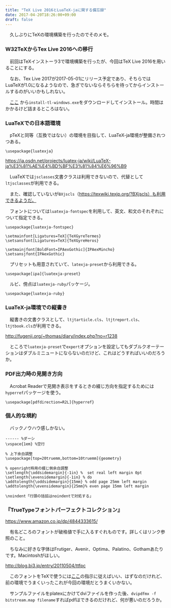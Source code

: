 ```yaml
---
title: "TeX Live 2016とLuaTeX-jaに関する備忘録"
date: 2017-04-20T18:26:00+09:00
draft: false
---
```


　久しぶりにTeXの環境構築を行ったのでそのメモ。

### W32TeXからTex Live 2016への移行

　前回はTeXインストーラ3で環境構築を行ったが、今回はTeX Live 2016を用いることにする。

　なお、Tex Live 2017が2017-05-01にリリース予定であり、そちらではLuaTeXが1.0になるようなので、急ぎでないならそちらを待ってからインストールするのがいいかもしれない。

　[ここ](https://www.tug.org/texlive/acquire-netinstall.html) から`install-tl-windows.exe`をダウンロードしてインストール。時間はかかるけど詰まるところはない。

### LuaTeXでの日本語環境

　pTeXと同等（互換ではない）の環境を目指して、LuaTeX-ja環境が整備されつつある。

    \usepackage{luatexja}

https://ja.osdn.net/projects/luatex-ja/wiki/LuaTeX-ja%E3%81%AE%E4%BD%BF%E3%81%84%E6%96%B9

　LuaTeXでは`jsclasses`文書クラスは利用できないので、代替として`ltjsclasses`が利用できる。

　また、確認していないが`BXjscls`（https://texwiki.texjp.org/?BXjscls）も利用できるようだ。

　フォントについては`luatexja-fontspec`を利用して、英文、和文のそれぞれについて指定できる。

    \usepackage{luatexja-fontspec}
    
    \setmainfont[Ligatures=TeX]{TeXGyreTermes}
    \setsansfont[Ligatures=TeX]{TeXGyreHeros}
    
    \setmainjfont[BoldFont=IPAexGothic]{IPAexMincho}
    \setsansjfont{IPAexGothic}

　プリセットも用意されていて、`latexja-preset`から利用できる。

    \usepackage[ipa]{luatexja-preset}

　ルビ、傍点は`luatexja-ruby`パッケージ。

    \usepackage{luatexja-ruby}

### LuaTeX-ja環境での縦書き

　縦書きの文書クラスとして、`ltjtarticle.cls`、`ltjtreport.cls`、`ltjtbook.cls`が利用できる。

http://fugenji.org/~thomas/diary/index.php?no=r1238

　ところで`luatexja-preset`で`expert`オプションを設定してもダブルクオーテーションはダブルミニュートにならないのだけど、これはどうすればいいのだろうか。

### PDF出力時の見開き方向

　Acrobat Readerで見開き表示をするときの綴じ方向を指定するためには`hyperref`パッケージを使う。

    \usepackage[pdfdirection=R2L]{hyperref}


### 個人的な規約

　バックノウハウ感しかない。

    ------ %ダーシ
    \vspace{1em} %空行

    % 上下余白調整
    \usepackage[top=20truemm,bottom=10truemm]{geometry}

    % openright時用の綴じ側余白調整
    \setlength{\oddsidemargin}{-1in} %  set real left margin 0pt
    \setlength{\evensidemargin}{-1in} % do
    \addtolength{\oddsidemargin}{15mm} % odd page 25mm left margin   
    \addtolength{\evensidemargin}{25mm}% even page 15mm left margin
    
    \noindent「行頭の括弧はnoindentで対処する」

### 『TrueTypeフォントパーフェクトコレクション』

https://www.amazon.co.jp/dp/4844333615/

　有名どころのフォントが破格値で手に入るすぐれものです。詳しくはリンク参照のこと。

　ちなみに好きな字体はFrutiger、Avenir、Optima、Palatino、Gothamあたりです。Macintoshがほしい。

http://blog.bi3.jp/entry/20110504/ttfpc

　このフォントをTeXで使うには[ここ](http://www.muskmelon.jp/tex/ttfpc/)の指示に従えばいい、はずなのだけれど、前の環境でうまくいったこれが今回の環境だとうまくいかない。

　サンプルファイルをplatexにかけてdviファイルを作った後、`dvipdfmx -f bitstream.map filename`すればpdfはできるのだけれど、何が悪いのだろうか。

